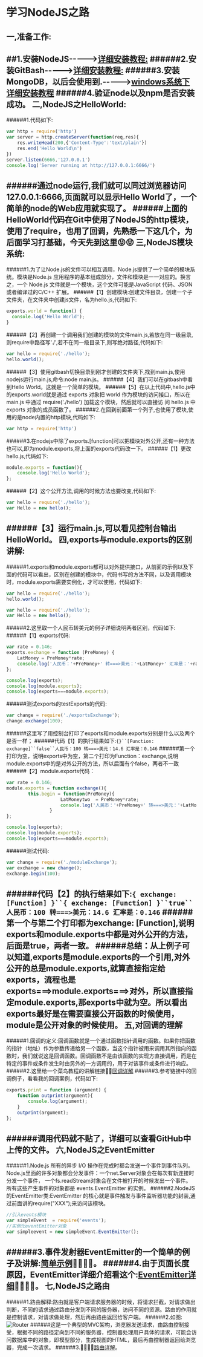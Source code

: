 学习NodeJS之路
=========
一,准备工作:
---------
##1.安装NodeJS----->[详细安装教程:](http://www.runoob.com/nodejs/nodejs-install-setup.html)
######2.安装GitBash----->[详细安装教程:](http://jingyan.baidu.com/article/90895e0fb3495f64ed6b0b50.html)
######3.安装MongoDB，以后会使用到.----->[windows系统下详细安装教程](http://www.runoob.com/mongodb/mongodb-window-install.html)
######4.验证node以及npm是否安装成功。
二,NodeJS之HelloWorld:
---------
######1.代码如下:
```javascript
var http = require('http')
var server = http.createServer(function(req,res){
	res.writeHead(200,{'Content-Type':'text/plain'})
	res.end('Hello World\n')
})
server.listen(6666,'127.0.0.1')
console.log('Server running at http://127.0.0.1:6666/')
```
######通过node运行,我们就可以同过浏览器访问127.0.0.1:6666,页面就可以显示Hello World了，一个简单的node的Web应用就实现了。
######上面的HelloWorld代码在Git中使用了NodeJS的http模块，使用了require，也用了回调，先熟悉一下这几个，为后面学习打基础，今天先到这里:stuck_out_tongue_closed_eyes::stuck_out_tongue_closed_eyes:
三,NodeJS模块系统:
--------------
######1.为了让Node.js的文件可以相互调用，Node.js提供了一个简单的模块系统。模块是Node.js 应用程序的基本组成部分，文件和模块是一一对应的。换言之，一个 Node.js 文件就是一个模块，这个文件可能是JavaScript 代码、JSON 或者编译过的C/C++ 扩展。
######【1】创建模块:创建文件目录，创建一个子文件夹，在文件夹中创建js文件，名为hello.js,代码如下:
```javascript
exports.world = function() {
  console.log('Hello World');
}
```
######【2】再创建一个调用我们创建的模块的文件main.js,若放在同一级目录,则require中路径写'./',若不在同一级目录下,则写绝对路径,代码如下:
```javascript
var hello = require('./hello');
hello.world();
```
######【3】使用gitbash切换目录到刚才创建的文件夹下,找到main.js,使用nodejs运行main.js,命令:node main.js。
######【4】我们可以在gitbash中看到Hello World。这就是一个简单的模块。
######【5】在以上代码中,hello.js中的exports.world就是通过 exports 对象把 world 作为模块的访问接口，所以在 main.js 中通过 require('./hello') 加载这个模块，然后就可以直接访 问 hello.js 中 exports 对象的成员函数了。
######2.在回到前面第一个列子,也使用了模块,使用的是node内置的http模块,代码如下:
```javascript
var http = require('http')
```
######3.在nodejs中除了exports.[function]可以把模块对外公开,还有一种方法也可以,即为module.exports,将上面的exports代码改一下。
######【1】更改hello.js,代码如下:
```javascript
module.exports = function(){
	console.log('Hello World');
};
```
######【2】这个公开方法,调用的时候方法也要改变,代码如下:
```javascript
var hello = require('./hello');
var Hello = new hello();
```
######【3】运行main.js,可以看见控制台输出HelloWorld。
四,exports与module.exports的区别讲解:
-----------------
######1.exports和module.exports都可以对外提供接口，从前面的示例以及下面的代码可以看出，区别在创建的模块中，代码书写的方法不同，以及调用模块时，module.exports需要实例化，才可以使用，代码如下:
```javascript
var hello = require('./hello');
hello.world();
```
```javascript
var hello = require('./hello');
var Hello = new hello();
```
######2.这里取一个人民币转美元的例子详细说明两者区别，代码如下:
######【1】exports代码:
```javascript
var rate = 0.146;
exports.exchange = function (PreMoney) {
	LatMoney = PreMoney*rate;
	console.log('人民币：'+PreMoney+' 转===>美元：'+LatMoney+' 汇率是：'+rate);
};

console.log(exports);
console.log(module.exports);
console.log(exports===module.exports);
```
######测试exports的testExports的代码:
```javascript
var change = require('./exportsExchange');
change.exchange(100);
```
######这里写了用控制台打印了exports和module.exports分别是什么以及两个是否一样；
######代码【1】的执行结果如下:`{}``[Function: exchange]``false``人民币：100 转===>美元：14.6 汇率是：0.146`
######第一个打印为空，说明exports中为空，第二个打印为Function：exchange,说明module.exports中的是对外公开的方法，所以后面有个false，两者不一致
######【2】module.exports代码：
```javascript
var rate = 0.146;
module.exports = function exchange(){
		this.begin = function(PreMoney){
					LatMoneytwo  = PreMoney*rate;
					console.log('人民币：'+PreMoney+' 转===>美元：'+LatMoneytwo+' 汇率是：'+rate);
				}
};

console.log(exports);
console.log(module.exports);
console.log(exports===module.exports);
```
######测试代码:
```javascript
var change = require('./moduleExchange');
var exchange = new change();
exchange.begin(100);
```
######代码【2】的执行结果如下:`{ exchange: [Function] }``{ exchange: [Function] }``true``人民币：100 转===>美元：14.6 汇率是：0.146`
######第一个与第二个打印都为exchange: [Function],说明exports和module.exports中都是对外公开的方法，后面是true，两者一致。
######总结：从上例子可以知道,exports是module.exports的一个引用,对外公开的总是module.exports,就算直接指定给exports，流程也是exports===>module.exports===>对外，所以直接指定module.exports,那exports中就为空。所以看出exports最好是在需要直接公开函数的时候使用，module是公开对象的时候使用。
五,对回调的理解
-------------
######1.回调的定义:回调函数就是一个通过函数指针调用的函数。如果你把函数的指针（地址）作为参数传递给另一个函数，当这个指针被用来调用其所指向的函数时，我们就说这是回调函数。回调函数不是由该函数的实现方直接调用，而是在特定的事件或条件发生时由另外的一方调用的，用于对该事件或条件进行响应。
######2.这里给一个菜鸟教程的讲解链接:rocket::rocket:[回调详解](http://www.runoob.com/nodejs/nodejs-callback.html)
######3.参考链接中的回调例子，看看我的回调案例，代码如下:
```javascript
exports.print = function (argument) {
	function outprint(argument){
		console.log(argument);
	}
	outprint(argument);
};
```
######调用代码就不贴了，详细可以查看GitHub中上传的文件。
六,NodeJS之EventEmitter
--------------
######1.Node.js 所有的异步 I/O 操作在完成时都会发送一个事件到事件队列。Node.js里面的许多对象都会分发事件：一个net.Server对象会在每次有新连接时分发一个事件， 一个fs.readStream对象会在文件被打开的时候发出一个事件。 所有这些产生事件的对象都是 events.EventEmitter 的实例。
######2.NodeJS的EventEmitter类:EventEmitter 的核心就是事件触发与事件监听器功能的封装,通过前面讲的require("XXX");来访问该模块。
```javascript
//引入events模块
var simpleEvent  = require('events');
//实例化eventEmitter对象
var simpleevent = new simpleEvent.EventEmitter();
```
######3.事件发射器EventEmitter的一个简单的例子及讲解:[简单示例](https://github.com/BIGBANGTAEYANG/NodeJS_Study/blob/master/Book/EventEmitter/code/simpleEvent.js):rocket::rocket::rocket::rocket:。
######4.由于页面长度原因，EventEmitter详细介绍看这个:[EventEmitter详细](https://github.com/BIGBANGTAEYANG/NodeJS_Study/blob/master/Book/EventEmitter/EventEmitter.md):rocket::rocket::rocket::rocket:。
七,NodeJS之路由
----------
######1.路由解释:路由就是客户端请求服务器的时候，将请求拦截，对请求做出判断，不同的请求通过路由分发到不同的服务器，访问不同的资源。路由的作用就是控制请求，对请求做处理，然后再由路由返回给客户端。
######2.如图:
![Router](https://github.com/BIGBANGTAEYANG/NodeJS_Study/blob/master/Book/Router/router.png)
######这是一个典型的MVC架构，浏览器发送请求，由路由控制接受，根据不同的路径定向到不同的服务器，控制器处理用户具体的请求，可能会访问数据库中的对象，即模型部分，生成视图的HTML，最后再由控制器返回给浏览器，完成一次请求。
######3.:rocket::rocket::rocket::rocket:[路由详解](https://github.com/BIGBANGTAEYANG/NodeJS_Study/blob/master/Book/Router/Router.md)。
